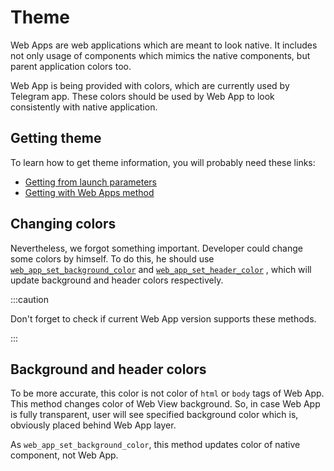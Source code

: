 # Theme

Web Apps are web applications which are meant to look native. It includes not
only usage of components which mimics the native components, but parent
application colors too.

Web App is being provided with colors, which are currently used by Telegram app.
These colors should be used by Web App to look consistently with native
application.

## Getting theme

To learn how to get theme information, you will probably need these links:

- [Getting from launch parameters](../launch-params#tgwebappthemeparams)
- [Getting with Web Apps method](../apps-communication/methods-list.md#web_app_request_theme)

## Changing colors

Nevertheless, we forgot something important. Developer could change some colors
by himself. To do this, he should
use [`web_app_set_background_color`](../apps-communication/methods-list.md#web_app_set_background_color)
and [`web_app_set_header_color`](../apps-communication/methods-list.md#web_app_set_header_color)
, which will update background and header colors respectively.

:::caution

Don't forget to check if current Web App version supports these methods.

:::

## Background and header colors


To be more accurate, this color is not
color of `html` or `body` tags of Web App. This method changes color of Web View
background. So, in case Web App is fully transparent, user will see specified
background color which is, obviously placed behind Web App layer.

As `web_app_set_background_color`, this method
updates color of native component, not Web App.